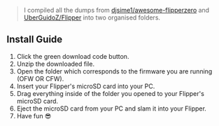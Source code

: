

> I compiled all the dumps from [djsime1/awesome-flipperzero](https://github.com/djsime1/awesome-flipperzero) and [UberGuidoZ/Flipper](https://github.com/UberGuidoZ/Flipper) into two organised folders.

## Install Guide

1. Click the green download code button.
2. Unzip the downloaded file.
3. Open the folder which corresponds to the firmware you are running (OFW OR CFW).
4. Insert your Flipper's microSD card into your PC.
5. Drag everything inside of the folder you opened to your Flipper's microSD card.
6. Eject the microSD card from your PC and slam it into your Flipper.
7. Have fun :sunglasses:
